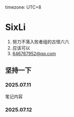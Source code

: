 timezone: UTC+8



# SixLi

1. 努力不落入败者组的古怪六六
2. 应该可以
3. 646767952@qq.com

## 坚持一下

<!-- Content_START -->

### 2025.07.11

笔记内容

### 2025.07.12

<!-- Content_END -->
